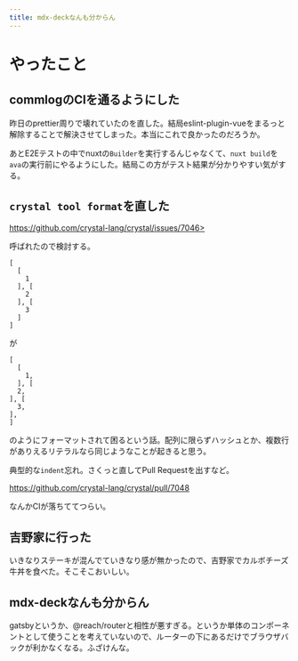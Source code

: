 ```yaml
---
title: mdx-deckなんも分からん
---
```


# やったこと

## commlogのCIを通るようにした

昨日のprettier周りで壊れていたのを直した。結局eslint-plugin-vueをまるっと解除することで解決させてしまった。本当にこれで良かったのだろうか。

あとE2Eテストの中でnuxtの`Builder`を実行するんじゃなくて、`nuxt build`を`ava`の実行前にやるようにした。結局この方がテスト結果が分かりやすい気がする。

## `crystal tool format`を直した

https://github.com/crystal-lang/crystal/issues/7046>

呼ばれたので検討する。

```crystal
[
  [
    1
  ], [
    2
  ], [
    3
  ]
]
```

が

```crystal
[
  [
    1,
  ], [
  2,
], [
  3,
],
]
```

のようにフォーマットされて困るという話。配列に限らずハッシュとか、複数行がありえるリテラルなら同じようなことが起きると思う。

典型的な`indent`忘れ。さくっと直してPull Requestを出すなど。

https://github.com/crystal-lang/crystal/pull/7048

なんかCIが落ちててつらい。

## 吉野家に行った

いきなりステーキが混んでていきなり感が無かったので、吉野家でカルボチーズ牛丼を食べた。そこそこおいしい。

## mdx-deckなんも分からん

gatsbyというか、@reach/routerと相性が悪すぎる。というか単体のコンポーネントとして使うことを考えていないので、ルーターの下にあるだけでブラウザバックが利かなくなる。ふざけんな。
